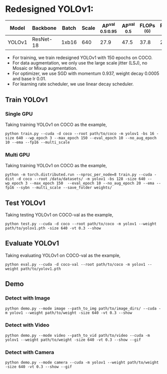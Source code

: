 # Redesigned YOLOv1:

| Model  |  Backbone  | Batch | Scale | AP<sup>val<br>0.5:0.95 | AP<sup>val<br>0.5 | FLOPs<br><sup>(G) | Params<br><sup>(M) | Weight |
|--------|------------|-------|-------|------------------------|-------------------|-------------------|--------------------|--------|
| YOLOv1 | ResNet-18  | 1xb16 |  640  |        27.9            |       47.5        |   37.8            |   21.3             | [ckpt](https://github.com/yjh0410/RT-ODLab/releases/download/yolo_tutorial_ckpt/yolov1_coco.pth) |

- For training, we train redesigned YOLOv1 with 150 epochs on COCO.
- For data augmentation, we only use the large scale jitter (LSJ), no Mosaic or Mixup augmentation.
- For optimizer, we use SGD with momentum 0.937, weight decay 0.0005 and base lr 0.01.
- For learning rate scheduler, we use linear decay scheduler.


## Train YOLOv1
### Single GPU
Taking training YOLOv1 on COCO as the example,
```Shell
python train.py --cuda -d coco --root path/to/coco -m yolov1 -bs 16 -size 640 --wp_epoch 3 --max_epoch 150 --eval_epoch 10 --no_aug_epoch 10 --ema --fp16 --multi_scale 
```

### Multi GPU
Taking training YOLOv1 on COCO as the example,
```Shell
python -m torch.distributed.run --nproc_per_node=8 train.py --cuda -dist -d coco --root /data/datasets/ -m yolov1 -bs 128 -size 640 --wp_epoch 3 --max_epoch 150  --eval_epoch 10 --no_aug_epoch 20 --ema --fp16 --sybn --multi_scale --save_folder weights/ 
```

## Test YOLOv1
Taking testing YOLOv1 on COCO-val as the example,
```Shell
python test.py --cuda -d coco --root path/to/coco -m yolov1 --weight path/to/yolov1.pth -size 640 -vt 0.3 --show 
```

## Evaluate YOLOv1
Taking evaluating YOLOv1 on COCO-val as the example,
```Shell
python eval.py --cuda -d coco-val --root path/to/coco -m yolov1 --weight path/to/yolov1.pth 
```

## Demo
### Detect with Image
```Shell
python demo.py --mode image --path_to_img path/to/image_dirs/ --cuda -m yolov1 --weight path/to/weight -size 640 -vt 0.3 --show
```

### Detect with Video
```Shell
python demo.py --mode video --path_to_vid path/to/video --cuda -m yolov1 --weight path/to/weight -size 640 -vt 0.3 --show --gif
```

### Detect with Camera
```Shell
python demo.py --mode camera --cuda -m yolov1 --weight path/to/weight -size 640 -vt 0.3 --show --gif
```

